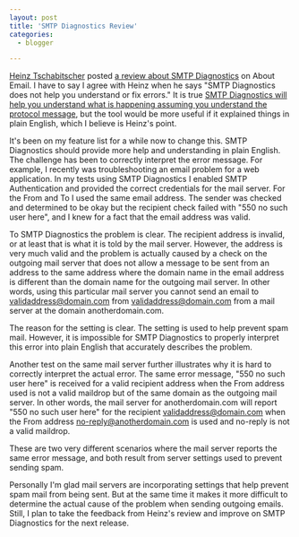 ```yaml
---
layout: post
title: 'SMTP Diagnostics Review'
categories:
  - blogger

---
```


[Heinz Tschabitscher](http://email.about.com/mbiopage.htm) posted [a review about SMTP Diagnostics](http://email.about.com/od/emailbehindthescenes/gr/smtp_diagnostic.htm) on About Email.  I have to say I agree with Heinz when he says "SMTP Diagnostics does not help you understand or fix errors."  It is true [SMTP Diagnostics will help you understand what is happening assuming you understand the protocol message](http://www.smtpdiagnostics.com/), but the tool would be more useful if it explained things in plain English, which I believe is Heinz's point.

It's been on my feature list for a while now to change this.  SMTP Diagnostics should provide more help and understanding in plain English.  The challenge has been to correctly interpret the error message.  For example, I recently was troubleshooting an email problem for a web application.  In my tests using SMTP Diagnostics I enabled SMTP Authentication and provided the correct credentials for the mail server.  For the From and To I used the same email address.  The sender was checked and determined to be okay but the recipient check failed with "550 no such user here", and I knew for a fact that the email address was valid.

To SMTP Diagnostics the problem is clear.  The recipient address is invalid, or at least that is what it is told by the mail server.  However, the address is very much valid and the problem is actually caused by a check on the outgoing mail server that does not allow a message to be sent from an address to the same address where the domain name in the email address is different than the domain name for the outgoing mail server.  In other words, using this particular mail server you cannot send an email to validaddress@domain.com from validaddress@domain.com from a mail server at the domain anotherdomain.com.

The reason for the setting is clear.  The setting is used to help prevent spam mail.  However, it is impossible for SMTP Diagnostics to properly interpret this error into plain English that accurately describes the problem.

Another test on the same mail server further illustrates why it is hard to correctly interpret the actual error.  The same error message, "550 no such user here" is received for a valid recipient address when the From address used is not a valid maildrop but of the same domain as the outgoing mail server.  In other words, the mail server for anotherdomain.com will report "550 no such user here" for the recipient validaddress@domain.com when the From address no-reply@anotherdomain.com is used and no-reply is not a valid maildrop.

These are two very different scenarios where the mail server reports the same error message, and both result from server settings used to prevent sending spam.

Personally I'm glad mail servers are incorporating settings that help prevent spam mail from being sent.  But at the same time it makes it more difficult to determine the actual cause of the problem when sending outgoing emails.  Still, I plan to take the feedback from Heinz's review and improve on SMTP Diagnostics for the next release.
